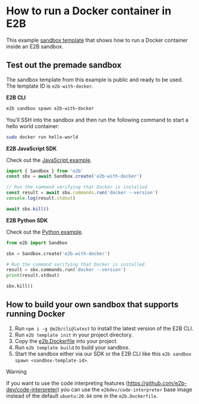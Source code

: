 # How to run a Docker container in E2B

This example [sandbox template](https://e2b.dev/docs/sandbox-template) that shows how to run a Docker container inside an E2B sandbox.

## Test out the premade sandbox
The sandbox template from this example is public and ready to be used. The template ID is `e2b-with-docker`.

**E2B CLI**
```bash
e2b sandbox spawn e2b-with-docker
```
You'll SSH into the sandbox and then run the following command to start a hello world container:
```bash
sudo docker run hello-world
```

**E2B JavaScript SDK**

Check out the [JavaScript example](./js/index.ts).
```js
import { Sandbox } from 'e2b'
const sbx = await Sandbox.create('e2b-with-docker')

// Run the command verifying that Docker is installed
const result = await sbx.commands.run('docker --version')
console.log(result.stdout)

await sbx.kill()
```

**E2B Python SDK**

Check out the [Python example](./python/main.py).
```python
from e2b import Sandbox

sbx = Sandbox.create('e2b-with-docker')

# Run the command verifying that Docker is installed
result = sbx.commands.run('docker --version')
print(result.stdout)

sbx.kill()
```

## How to build your own sandbox that supports running Docker

1. Run `npm i -g @e2b/cli@latest` to install the latest version of the E2B CLI.
1. Run `e2b template init` in your project directory.
1. Copy the [e2b.Dockerfile](./e2b.Dockerfile) into your project.
1. Run `e2b template build` to build your sandbox.
1. Start the sandbox either via our SDK or the E2B CLI like this `e2b sandbox spawn <sandbox-template-id>`.


> [!WARNING]
> If you want to use the code interpreting features (https://github.com/e2b-dev/code-interpreter) you can use the `e2bdev/code-interpreter` base image instead of the default `ubuntu:20.04` one in the `e2b.Dockerfile`.
